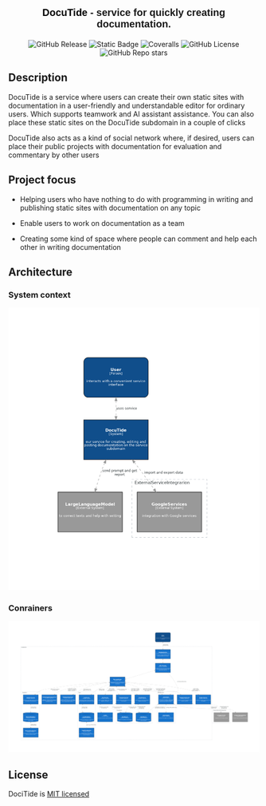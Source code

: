 <p align="center" style="font-family: Arial, sans-serif; font-size: 20px; font-weight: bold;">
    <a href="our_site" target="_blank" style="text-decoration: none; color: black;">DocuTide</a> - service for quickly creating documentation.
</p>

<p align="center">
	<img alt="GitHub Release" src="https://img.shields.io/github/v/release/neojelll/DocuTide?include_prereleases&display_name=release&style=flat-square">
	<img alt="Static Badge" src="https://img.shields.io/badge/TypeScript-5.5-blue?style=flat-square">
	<img alt="Coveralls" src="https://img.shields.io/coverallsCoverage/github/neojelll/DocuTide?style=flat-square">
	<img alt="GitHub License" src="https://img.shields.io/github/license/neojelll/DocuTide?style=flat-square">
	<img alt="GitHub Repo stars" src="https://img.shields.io/github/stars/neojelll/DocuTide?style=social">
</p>

## Description

DocuTide is a service where users can create their own static sites with documentation in a user-friendly and understandable editor for ordinary users. Which supports teamwork and AI assistant assistance. You can also place these static sites on the DocuTide subdomain in a couple of clicks

DocuTide also acts as a kind of social network where, if desired, users can place their public projects with documentation for evaluation and commentary by other users

## Project focus

* Helping users who have nothing to do with programming in writing and publishing static sites with documentation on any topic

* Enable users to work on documentation as a team

* Creating some kind of space where people can comment and help each other in writing documentation

## Architecture

### System context

![System-context](architecture/diagrams/system-context-diagram.png)

### Conrainers

![Containers](architecture/diagrams/containers-diagram.png)

## License

DociTide is [MIT licensed](LICENSE)
